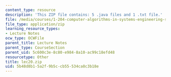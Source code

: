 ```yaml
---
content_type: resource
description: 'This ZIP file contains: 5 .java files and 1 .txt file.'
file: /media/courses/1-204-computer-algorithms-in-systems-engineering-spring-2010/5b48d8b15a2f9b5ccb55534ca8c3b18e_lec20.zip
file_type: application/zip
learning_resource_types:
- Lecture Notes
ocw_type: OCWFile
parent_title: Lecture Notes
parent_type: CourseSection
parent_uid: 5c600c3e-8c80-e984-8a10-ac99c18efd48
resourcetype: Other
title: lec20.zip
uid: 5b48d8b1-5a2f-9b5c-cb55-534ca8c3b18e
---
```

